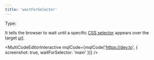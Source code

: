 ```yaml
---
title: 'waitForSelector'
--- 
```


Type: <TypeContainer><Type children='<string>'/></TypeContainer><br/>

It tells the browser to wait until a specific [CSS selector](https://developer.mozilla.org/en-US/docs/Web/CSS/CSS_Selectors) appears over the target [url](/docs/api/parameters/url).

<MultiCodeEditorInteractive mqlCode={mqlCode('https://dev.to', { screenshot: true, waitForSelector: 'main' })} />
